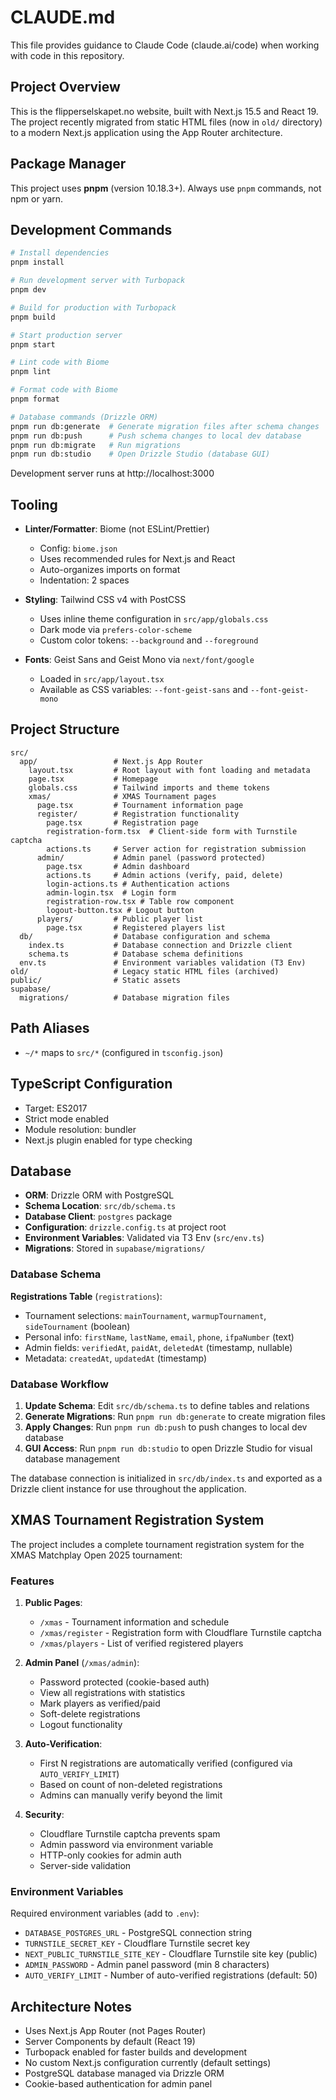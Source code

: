 # CLAUDE.md

This file provides guidance to Claude Code (claude.ai/code) when working with code in this repository.

## Project Overview

This is the flipperselskapet.no website, built with Next.js 15.5 and React 19. The project recently migrated from static HTML files (now in `old/` directory) to a modern Next.js application using the App Router architecture.

## Package Manager

This project uses **pnpm** (version 10.18.3+). Always use `pnpm` commands, not npm or yarn.

## Development Commands

```bash
# Install dependencies
pnpm install

# Run development server with Turbopack
pnpm dev

# Build for production with Turbopack
pnpm build

# Start production server
pnpm start

# Lint code with Biome
pnpm lint

# Format code with Biome
pnpm format

# Database commands (Drizzle ORM)
pnpm run db:generate  # Generate migration files after schema changes
pnpm run db:push      # Push schema changes to local dev database
pnpm run db:migrate   # Run migrations
pnpm run db:studio    # Open Drizzle Studio (database GUI)
```

Development server runs at http://localhost:3000

## Tooling

- **Linter/Formatter**: Biome (not ESLint/Prettier)
  - Config: `biome.json`
  - Uses recommended rules for Next.js and React
  - Auto-organizes imports on format
  - Indentation: 2 spaces

- **Styling**: Tailwind CSS v4 with PostCSS
  - Uses inline theme configuration in `src/app/globals.css`
  - Dark mode via `prefers-color-scheme`
  - Custom color tokens: `--background` and `--foreground`

- **Fonts**: Geist Sans and Geist Mono via `next/font/google`
  - Loaded in `src/app/layout.tsx`
  - Available as CSS variables: `--font-geist-sans` and `--font-geist-mono`

## Project Structure

```
src/
  app/                 # Next.js App Router
    layout.tsx         # Root layout with font loading and metadata
    page.tsx           # Homepage
    globals.css        # Tailwind imports and theme tokens
    xmas/              # XMAS Tournament pages
      page.tsx         # Tournament information page
      register/        # Registration functionality
        page.tsx       # Registration page
        registration-form.tsx  # Client-side form with Turnstile captcha
        actions.ts     # Server action for registration submission
      admin/           # Admin panel (password protected)
        page.tsx       # Admin dashboard
        actions.ts     # Admin actions (verify, paid, delete)
        login-actions.ts # Authentication actions
        admin-login.tsx  # Login form
        registration-row.tsx # Table row component
        logout-button.tsx # Logout button
      players/         # Public player list
        page.tsx       # Registered players list
  db/                  # Database configuration and schema
    index.ts           # Database connection and Drizzle client
    schema.ts          # Database schema definitions
  env.ts               # Environment variables validation (T3 Env)
old/                   # Legacy static HTML files (archived)
public/                # Static assets
supabase/
  migrations/          # Database migration files
```

## Path Aliases

- `~/*` maps to `src/*` (configured in `tsconfig.json`)

## TypeScript Configuration

- Target: ES2017
- Strict mode enabled
- Module resolution: bundler
- Next.js plugin enabled for type checking

## Database

- **ORM**: Drizzle ORM with PostgreSQL
- **Schema Location**: `src/db/schema.ts`
- **Database Client**: `postgres` package
- **Configuration**: `drizzle.config.ts` at project root
- **Environment Variables**: Validated via T3 Env (`src/env.ts`)
- **Migrations**: Stored in `supabase/migrations/`

### Database Schema

**Registrations Table** (`registrations`):
- Tournament selections: `mainTournament`, `warmupTournament`, `sideTournament` (boolean)
- Personal info: `firstName`, `lastName`, `email`, `phone`, `ifpaNumber` (text)
- Admin fields: `verifiedAt`, `paidAt`, `deletedAt` (timestamp, nullable)
- Metadata: `createdAt`, `updatedAt` (timestamp)

### Database Workflow

1. **Update Schema**: Edit `src/db/schema.ts` to define tables and relations
2. **Generate Migrations**: Run `pnpm run db:generate` to create migration files
3. **Apply Changes**: Run `pnpm run db:push` to push changes to local dev database
4. **GUI Access**: Run `pnpm run db:studio` to open Drizzle Studio for visual database management

The database connection is initialized in `src/db/index.ts` and exported as a Drizzle client instance for use throughout the application.

## XMAS Tournament Registration System

The project includes a complete tournament registration system for the XMAS Matchplay Open 2025 tournament:

### Features

1. **Public Pages**:
   - `/xmas` - Tournament information and schedule
   - `/xmas/register` - Registration form with Cloudflare Turnstile captcha
   - `/xmas/players` - List of verified registered players

2. **Admin Panel** (`/xmas/admin`):
   - Password protected (cookie-based auth)
   - View all registrations with statistics
   - Mark players as verified/paid
   - Soft-delete registrations
   - Logout functionality

3. **Auto-Verification**:
   - First N registrations are automatically verified (configured via `AUTO_VERIFY_LIMIT`)
   - Based on count of non-deleted registrations
   - Admins can manually verify beyond the limit

4. **Security**:
   - Cloudflare Turnstile captcha prevents spam
   - Admin password via environment variable
   - HTTP-only cookies for admin auth
   - Server-side validation

### Environment Variables

Required environment variables (add to `.env`):
- `DATABASE_POSTGRES_URL` - PostgreSQL connection string
- `TURNSTILE_SECRET_KEY` - Cloudflare Turnstile secret key
- `NEXT_PUBLIC_TURNSTILE_SITE_KEY` - Cloudflare Turnstile site key (public)
- `ADMIN_PASSWORD` - Admin panel password (min 8 characters)
- `AUTO_VERIFY_LIMIT` - Number of auto-verified registrations (default: 50)

## Architecture Notes

- Uses Next.js App Router (not Pages Router)
- Server Components by default (React 19)
- Turbopack enabled for faster builds and development
- No custom Next.js configuration currently (default settings)
- PostgreSQL database managed via Drizzle ORM
- Cookie-based authentication for admin panel
